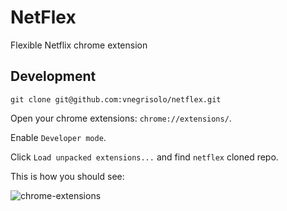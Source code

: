 # NetFlex

Flexible Netflix chrome extension

## Development

```shell
git clone git@github.com:vnegrisolo/netflex.git
```

Open your chrome extensions: `chrome://extensions/`.

Enable `Developer mode`.

Click `Load unpacked extensions...` and find `netflex` cloned repo.

This is how you should see:

![chrome-extensions](https://cloud.githubusercontent.com/assets/1071893/18233021/c53936e8-72aa-11e6-91ac-b5c1e356bfcb.png)
